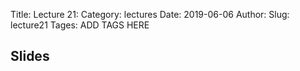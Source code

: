 Title: Lecture 21:
Category: lectures
Date: 2019-06-06
Author: 
Slug: lecture21
Tages: ADD TAGS HERE


## Slides